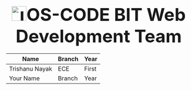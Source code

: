 <div align="center">
<h2><font size="10"><img src="https://www.oscode.co.in/assets/img/logo.jpeg" alt="logo" width="40" height="40" />OS-CODE BIT Web Development Team</font></h2>
</div>
<!-- list of team members -->
<center>

| Name | Branch | Year |
| --- | --- | --- |
| Trishanu Nayak | ECE | First |
| Your Name | Branch | Year |
